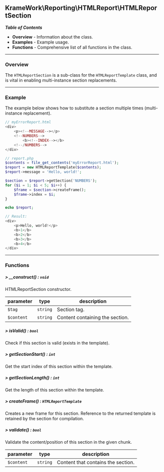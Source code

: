 ## KrameWork\Reporting\HTMLReport\HTMLReportSection

***Table of Contents***
* **Overview** - Information about the class.
* **Examples** - Example usage.
* **Functions** - Comprehensive list of all functions in the class.

___
### Overview
The `HTMLReportSection` is a sub-class for the `HTMLReportTemplate` class, and is vital in enabling multi-instance section replacements.
___
### Example
The example below shows how to substitute a section multiple times (multi-instance replacement).
```php
// myErrorReport.html
<div>
    <p><!--MESSAGE--></p>
    <!--NUMBERS-->
        <b><!--INDEX--></b>
    <!--/NUMBERS-->
</div>

// report.php
$contents = file_get_contents('myErrorReport.html');
$report = new HTMLReportTemplate($contents);
$report->message = 'Hello, world!';

$section = $report->getSection('NUMBERS');
for ($i = 1; $i < 5; $i++) {
	$frame = $section->createFrame();
	$frame->index = $i;
}

echo $report;

// Result:
<div>
    <p>Hello, world!</p>
    <b>1</b>
    <b>2</b>
    <b>3</b>
    <b>4</b>
</div>
```
___
### Functions
##### > __construct() : `void`
HTMLReportSection constructor.

parameter | type | description
--- | --- | ---
`$tag` | `string` | Section tag.
`$content` | `string` | Content containing the section.

##### > isValid() : `bool`
Check if this section is valid (exists in the template).

##### > getSectionStart() : `int`
Get the start index of this section within the template.

##### > getSectionLength() : `int`
Get the length of this section within the template.

##### > createFrame() : `HTMLReportTemplate`
Creates a new frame for this section. Reference to the returned template is retained by the section for compilation.

##### > validate() : `bool`
Validate the content/position of this section in the given chunk.

parameter | type | description
--- | --- | ---
`$content` | `string` | Content that contains the section.